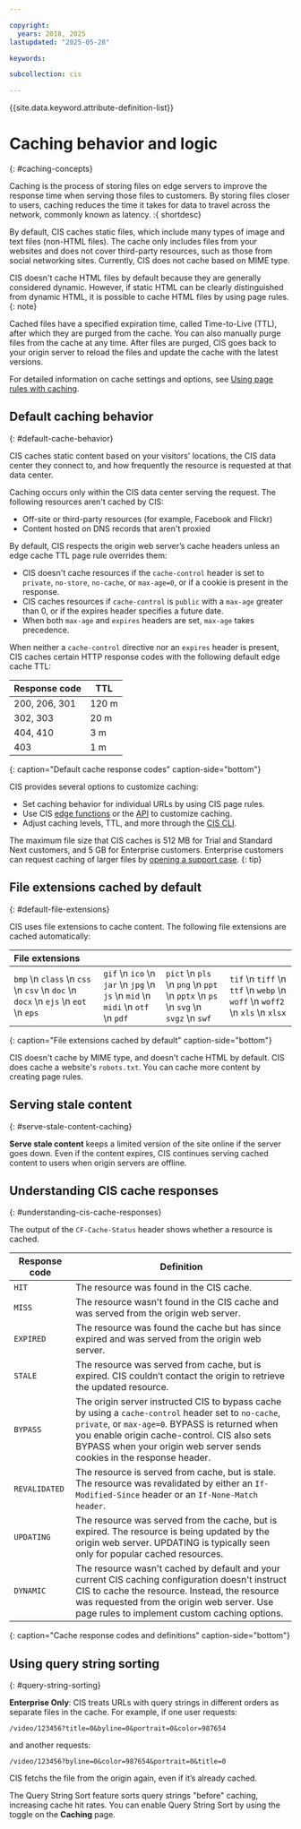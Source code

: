 ```yaml
---

copyright:
  years: 2018, 2025
lastupdated: "2025-05-28"

keywords:

subcollection: cis

---
```


{{site.data.keyword.attribute-definition-list}}

# Caching behavior and logic
{: #caching-concepts}

Caching is the process of storing files on edge servers to improve the response time when serving those files to customers. By storing files closer to users, caching reduces the time it takes for data to travel across the network, commonly known as latency.
:{ shortdesc}

By default, CIS caches static files, which include many types of image and text files (non-HTML files). The cache only includes files from your websites and does not cover third-party resources, such as those from social networking sites. Currently, CIS does not cache based on MIME type.

 CIS doesn't cache HTML files by default because they are generally considered dynamic. However, if static HTML can be clearly distinguished from dynamic HTML, it is possible to cache HTML files by using page rules.
{: note}

Cached files have a specified expiration time, called Time-to-Live (TTL), after which they are purged from the cache. You can also manually purge files from the cache at any time. After files are purged, CIS goes back to your origin server to reload the files and update the cache with the latest versions.

For detailed information on cache settings and options, see [Using page rules with caching](/docs/cis?topic=cis-use-page-rules-with-caching).
 
## Default caching behavior
{: #default-cache-behavior}

CIS caches static content based on your visitors' locations, the CIS data center they connect to, and how frequently the resource is requested at that data center.

Caching occurs only within the CIS data center serving the request. The following resources aren't cached by CIS:

- Off-site or third-party resources (for example, Facebook and Flickr)
- Content hosted on DNS records that aren't proxied

By default, CIS respects the origin web server’s cache headers unless an edge cache TTL page rule overrides them:

- CIS doesn't cache resources if the `cache-control` header is set to `private`, `no-store`, `no-cache`, or `max-age=0`, or if a cookie is present in the response.
- CIS caches resources if `cache-control` is `public` with a `max-age` greater than 0, or if the expires header specifies a future date.
- When both `max-age` and `expires` headers are set, `max-age` takes precedence.

When neither a `cache-control` directive nor an `expires` header is present, CIS caches certain HTTP response codes with the following default edge cache TTL:

|Response code|TTL  |
|-------------|--------|
|200, 206, 301|120 m|
|302, 303     |20 m |
|404, 410     |3 m  |
|403          |1 m  |
{: caption="Default cache response codes" caption-side="bottom"}

CIS provides several options to customize caching:

- Set caching behavior for individual URLs by using CIS page rules.
- Use CIS [edge functions](/docs/cis?topic=cis-edge-functions-use-cases#caching-using-fetch) or the [API](/docs/cis?topic=cis-edge-functions-use-cases#cache-api) to customize caching.
- Adjust caching levels, TTL, and more through the [CIS CLI](/docs/cis?topic=cis-cis-cli#cache).

The maximum file size that CIS caches is 512 MB for Trial and Standard Next customers, and 5 GB for Enterprise customers. Enterprise customers can request caching of larger files by [opening a support case](/docs/account?topic=account-open-case&interface=ui). 
{: tip}

## File extensions cached by default
{: #default-file-extensions}

CIS uses file extensions to cache content. The following file extensions are cached automatically:

| File extensions |  |  |  |
|:---------| :--------|:-------|:-------|
| `bmp` \n `class` \n `css` \n `csv` \n `doc` \n `docx` \n `ejs` \n `eot` \n `eps`|  `gif` \n `ico` \n `jar` \n `jpg` \n `js` \n `mid` \n `midi` \n `otf` \n `pdf` | `pict` \n `pls` \n `png` \n `ppt` \n `pptx` \n `ps` \n `svg` \n `svgz` \n `swf` | `tif` \n `tiff` \n `ttf` \n `webp` \n `woff` \n `woff2` \n `xls` \n `xlsx` |
{: caption="File extensions cached by default" caption-side="bottom"}

CIS doesn't cache by MIME type, and doesn't cache HTML by default. CIS does cache a website's `robots.txt`. You can cache more content by creating page rules.

## Serving stale content
{: #serve-stale-content-caching}

**Serve stale content** keeps a limited version of the site online if the server goes down. Even if the content expires, CIS continues serving cached content to users when origin servers are offline.

## Understanding CIS cache responses
{: #understanding-cis-cache-responses}

The output of the `CF-Cache-Status` header shows whether a resource is cached.

| Response code | Definition |
|---------------|------------|
|`HIT`|The resource was found in the CIS cache.|
|`MISS`|The resource wasn't found in the CIS cache and was served from the origin web server.|
|`EXPIRED`|The resource was found the cache but has since expired and was served from the origin web server.
|`STALE`|The resource was served from cache, but is expired. CIS couldn’t contact the origin to retrieve the updated resource.|
|`BYPASS`|The origin server instructed CIS to bypass cache by using a `cache-control` header set to `no-cache`, `private`, or `max-age=0`. BYPASS is returned when you enable origin cache-control. CIS also sets BYPASS when your origin web server sends cookies in the response header.|
|`REVALIDATED`|The resource is served from cache, but is stale. The resource was revalidated by either an `If-Modified-Since` header or an `If-None-Match header`.|
|`UPDATING`|The resource was served from the cache, but is expired. The resource is being updated by the origin web server. UPDATING is typically seen only for popular cached resources.|
|`DYNAMIC`|The resource wasn't cached by default and your current CIS caching configuration doesn't instruct CIS to cache the resource. Instead, the resource was requested from the origin web server. Use page rules to implement custom caching options.|
{: caption="Cache response codes and definitions" caption-side="bottom"}

## Using query string sorting
{: #query-string-sorting}

**Enterprise Only**: CIS treats URLs with query strings in different orders as separate files in the cache. For example, if one user requests:

`/video/123456?title=0&byline=0&portrait=0&color=987654`

and another requests:

`/video/123456?byline=0&color=987654&portrait=0&title=0`

CIS fetchs the file from the origin again, even if it’s already cached.

The Query String Sort feature sorts query strings "before" caching, increasing cache hit rates. You can enable Query String Sort by using the toggle on the **Caching** page.
